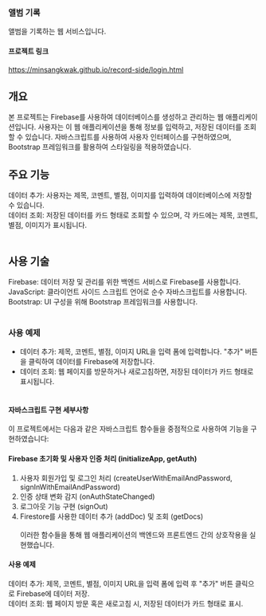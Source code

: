 ### 앨범 기록
앨범을 기록하는 웹 서비스입니다.

#### 프로젝트 링크
https://minsangkwak.github.io/record-side/login.html

## 개요
본 프로젝트는 Firebase를 사용하여 데이터베이스를 생성하고 관리하는 웹 애플리케이션입니다. 사용자는 이 웹 애플리케이션을 통해 정보를 입력하고, 저장된 데이터를 조회할 수 있습니다. 자바스크립트를 사용하여 사용자 인터페이스를 구현하였으며, Bootstrap 프레임워크를 활용하여 스타일링을 적용하였습니다.

## 주요 기능
데이터 추가: 사용자는 제목, 코멘트, 별점, 이미지를 입력하여 데이터베이스에 저장할 수 있습니다.<br/>
데이터 조회: 저장된 데이터를 카드 형태로 조회할 수 있으며, 각 카드에는 제목, 코멘트, 별점, 이미지가 표시됩니다.<br/><br/>

## 사용 기술
Firebase: 데이터 저장 및 관리를 위한 백엔드 서비스로 Firebase를 사용합니다.<br/>
JavaScript: 클라이언트 사이드 스크립트 언어로 순수 자바스크립트를 사용합니다.<br/>
Bootstrap: UI 구성을 위해 Bootstrap 프레임워크를 사용합니다.<br/><br/>

### 사용 예제
- 데이터 추가: 제목, 코멘트, 별점, 이미지 URL을 입력 폼에 입력합니다. "추가" 버튼을 클릭하여 데이터를 Firebase에 저장합니다.<br/>
- 데이터 조회: 웹 페이지를 방문하거나 새로고침하면, 저장된 데이터가 카드 형태로 표시됩니다.<br/><br/>

#### 자바스크립트 구현 세부사항
이 프로젝트에서는 다음과 같은 자바스크립트 함수들을 중점적으로 사용하여 기능을 구현하였습니다:<br/>

#### Firebase 초기화 및 사용자 인증 처리 (initializeApp, getAuth)
1. 사용자 회원가입 및 로그인 처리 (createUserWithEmailAndPassword, signInWithEmailAndPassword)
2. 인증 상태 변화 감지 (onAuthStateChanged)
3. 로그아웃 기능 구현 (signOut)
4. Firestore를 사용한 데이터 추가 (addDoc) 및 조회 (getDocs)
<br/><br/>
이러한 함수들을 통해 웹 애플리케이션의 백엔드와 프론트엔드 간의 상호작용을 실현했습니다.

#### 사용 예제
데이터 추가: 제목, 코멘트, 별점, 이미지 URL을 입력 폼에 입력 후 "추가" 버튼 클릭으로 Firebase에 데이터 저장. <br/>
데이터 조회: 웹 페이지 방문 혹은 새로고침 시, 저장된 데이터가 카드 형태로 표시.<br/><br/>
